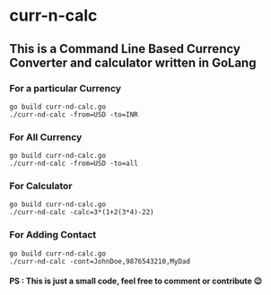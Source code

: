 # curr-n-calc

## This is a Command Line Based Currency Converter and calculator written in GoLang

### For a particular Currency

```
go build curr-nd-calc.go
./curr-nd-calc -from=USD -to=INR 
```

### For All Currency

```
go build curr-nd-calc.go
./curr-nd-calc -from=USD -to=all 
```

### For Calculator

```
go build curr-nd-calc.go
./curr-nd-calc -calc=3*(1+2(3*4)-22) 
```

### For Adding Contact

```
go build curr-nd-calc.go
./curr-nd-calc -cont=JohnDoe,9876543210,MyDad 
```

#### PS : This is just a small code, feel free to comment or contribute  :wink:
